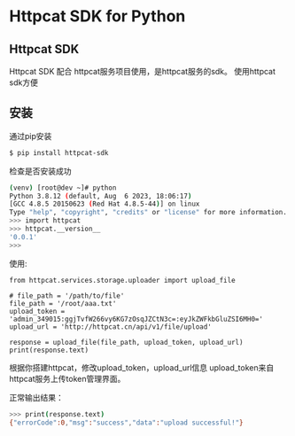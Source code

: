 # Httpcat SDK for Python
## Httpcat SDK
Httpcat SDK 配合 httpcat服务项目使用，是httpcat服务的sdk。
使用httpcat sdk方便

## 安装

通过pip安装
```bash
$ pip install httpcat-sdk
```

检查是否安装成功
```bash
(venv) [root@dev ~]# python
Python 3.8.12 (default, Aug  6 2023, 18:06:17)
[GCC 4.8.5 20150623 (Red Hat 4.8.5-44)] on linux
Type "help", "copyright", "credits" or "license" for more information.
>>> import httpcat
>>> httpcat.__version__
'0.0.1'
>>>
```

使用:
```
from httpcat.services.storage.uploader import upload_file

# file_path = '/path/to/file'
file_path = '/root/aaa.txt'
upload_token = 'admin_349015:ggjTvfW266vy6KG7zOsqJZCtN3c=:eyJkZWFkbGluZSI6MH0='
upload_url = 'http://httpcat.cn/api/v1/file/upload'

response = upload_file(file_path, upload_token, upload_url)
print(response.text)
```
根据你搭建httpcat，修改upload_token，upload_url信息
upload_token来自httpcat服务上传token管理界面。


正常输出结果：
```bash
>>> print(response.text)
{"errorCode":0,"msg":"success","data":"upload successful!"}
```


